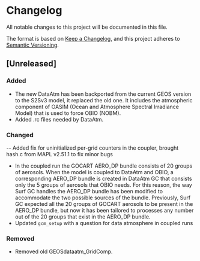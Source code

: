 # Changelog

All notable changes to this project will be documented in this file.

The format is based on [Keep a Changelog](https://keepachangelog.com/en/1.0.0/),
and this project adheres to [Semantic Versioning](https://semver.org/spec/v2.0.0.html).

## [Unreleased]

### Added

- The new DataAtm has been backported from the current GEOS version to the S2Sv3 model, it replaced the old one. It includes the atmospheric component of OASIM (Ocean and Atmosphere Spectral Irradiance Model) that is used to force OBIO (NOBM).
- Added .rc files needed by DataAtm. 

### Changed
-- Added fix for uninitialized per-grid counters in the coupler, brought hash.c from MAPL v2.51.1 to fix minor bugs
	
- In the coupled run the GOCART AERO_DP bundle consists of 20 groups of aerosols. When the model is coupled to DataAtm and OBIO, a corresponding AERO_DP bundle is created in DataAtm GC that consists only the 5 groups of aerosols that OBIO needs. For this reason, the way Surf GC handles the AERO_DP bundle has been modified to accommodate the two possible sources of the bundle. Previously, Surf GC expected all the 20 groups of GOCART aerosols to be present in the AERO_DP bundle, but now it has been tailored to processes any number out of the 20 groups that exist in the AERO_DP bundle.
- Updated `gcm_setup` with a question for data atmosphere in coupled runs

### Removed

- Removed old GEOSdataatm_GridComp.

